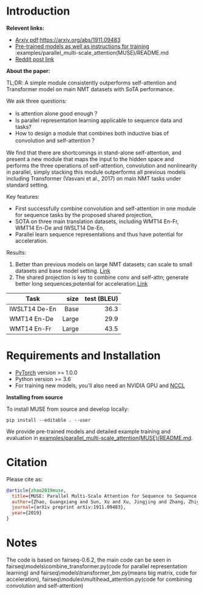 # Introduction


**Relevent links:**
 - [Arxiv pdf](https://arxiv.org/abs/1911.09483):https://arxiv.org/abs/1911.09483
 - [Pre-trained models as well as instructions for training](examples/parallel_multi-scale_attention(MUSE)/README.md) :examples/parallel_multi-scale_attention(MUSE)/README.md
 - [Reddit post link](https://www.reddit.com/r/MachineLearning/comments/e13qhb/r_a_simple_module_consistently_outperforms/)

**About the paper:**

TL;DR: A simple module consistently outperforms self-attention and Transformer model on main NMT datasets with SoTA performance.

We ask three questions:
 - Is attention alone good enough？
 - Is parallel representation learning applicable to sequence data and tasks?
 - How to design a module that combines both inductive bias of convolution and self-attention？

We find that there are shortcomings in stand-alone self-attention, and present a new module that maps the input to the hidden space and performs the three operations of self-attention, convolution and nonlinearity in parallel, simply stacking this module outperforms all previous models including Transformer (Vasvani et al., 2017) on main NMT tasks under standard setting.

Key features:
  - First successfully combine convolution and self-attention in one module for sequence tasks by the proposed shared projection,
  - SOTA on three main translation datasets, including WMT14 En-Fr, WMT14 En-De and IWSLT14 De-En,
  - Parallel learn sequence representations and thus have potential for acceleration.

Results:
1. Better than previous models on large NMT datasets; can scale to small datasets and base model setting. [Link](https://disk.pku.edu.cn:443/link/E53D94989506EE3E0AD2B9370C713E92)
2. The shared projection is key to combine conv and self-attn; generate better long sequences;potential for acceleration.[Link](https://disk.pku.edu.cn:443/link/E53D94989506EE3E0AD2B9370C713E92
)

| Task | size  | test (BLEU) |
| ---------- | ---:| ----:|
| IWSLT14 De-En | Base | 36.3 |
| WMT14 En-De |  Large  | 29.9 |
| WMT14 En-Fr |  Large | 43.5 |

# Requirements and Installation

* [PyTorch](http://pytorch.org/) version >= 1.0.0
* Python version >= 3.6
* For training new models, you'll also need an NVIDIA GPU and [NCCL](https://github.com/NVIDIA/nccl)

**Installing from source**

To install MUSE from source and develop locally:
```
pip install --editable . --user
```

<!--# Pre-trained models and examples-->

We provide pre-trained models and detailed example training and
evaluation in [examples/parallel_multi-scale_attention(MUSE)/README.md](examples/parallel_multi-scale_attention(MUSE)/README.md).



<!--# License-->
<!--MIT-licensed.-->
<!--The license applies to the pre-trained models as well.-->
<!--We also provide an additional patent grant.-->

# Citation

Please cite as:

```bibtex
@article{zhao2019muse,
  title={MUSE: Parallel Multi-Scale Attention for Sequence to Sequence Learning},
  author={Zhao, Guangxiang and Sun, Xu and Xu, Jingjing and Zhang, Zhiyuan and Luo, Liangchen},
  journal={arXiv preprint arXiv:1911.09483},
  year={2019}
}
```

# Notes
The code is based on fairseq-0.6.2,
the main code can be seen in fairseq\models\combine_transformer.py(code for parallel representation learning) and fairseq\models\transformer_bm.py(means big matrix, code for acceleration), fairseq\modules\multihead_attention.py(code for combining convolution and self-attention)